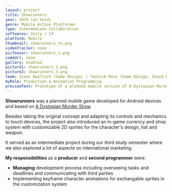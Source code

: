 ```yaml
---
layout: project
title: Showrunners
year: 2019 (on hold)
genre: Mobile Action Platformer
type: Intermediate Collaboration
softwares: Unity / C#
platform: Mobile
thumbnail: showrunners_tn.png
videoTrailer: none
picTeaser: showrunners_1.png
codeUrl: none
gallery: enabled
picture1: showrunners_2.png
picture2: showrunners_3.png
team: Isaac Baaltsch (Game Design) | Yannick Renz (Game Design, Sound Design) | Angelo Wedel & Ioana Sandu (Arts & Animation) | Anastasia Tataurova (UI Arts) | Maurice Andreas (Programming) | Kevin Zhang & Lucia Zhai (Consulting)
myRole: Production & Animation Programming
previewText: Prototype of a planned mobile version of A Dystopian Murder Show that was aimed for a commercial release.
---
```


<b>Showrunners</b> was a planned mobile game developed for Android devices and based on <a href="/projects/A_Dystopian_Murder_Show.html">A Dystopian Murder Show</a>.

Besides taking the original concept and adapting its controls and mechanics to touch devices, the project also introduced an in-game currency and shop system with customizable 2D sprites for the character's design, hat and weapon.

It served as an intermediate project during our third study semester where we also explored a lot of aspects on international marketing.

<b>My responsibilities</b> as a <b>producer</b> and <b>second programmer</b> were:
<ul>
	<li><b>Managing</b> development process including overseeing tasks and deadlines and communicating with third parties</li>
	<li>Implementing keyframe character animations for exchangable sprites in the customization system</li>
</ul>